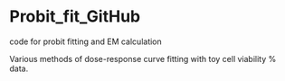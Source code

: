 # Probit_fit_GitHub
code for probit fitting and EM calculation

Various methods of dose-response curve fitting with toy cell viability % data.
